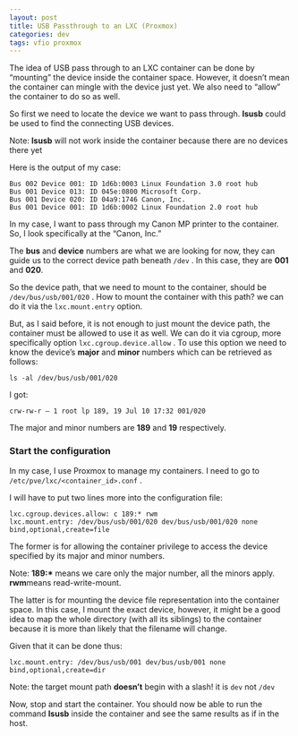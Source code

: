 ```yaml
---
layout: post
title: USB Passthrough to an LXC (Proxmox)
categories: dev
tags: vfio proxmox
---
```


The idea of USB pass through to an LXC container can be done by “mounting” the device inside the container space. However, it doesn’t mean the container can mingle with the device just yet. We also need to “allow” the container to do so as well.

So first we need to locate the device we want to pass through. **lsusb** could be used to find the connecting USB devices.

Note: **lsusb** will not work inside the container because there are no devices there yet

Here is the output of my case:

```
Bus 002 Device 001: ID 1d6b:0003 Linux Foundation 3.0 root hub
Bus 001 Device 013: ID 045e:0800 Microsoft Corp.
Bus 001 Device 020: ID 04a9:1746 Canon, Inc.
Bus 001 Device 001: ID 1d6b:0002 Linux Foundation 2.0 root hub
```

In my case, I want to pass through my Canon MP printer to the container. So, I look specifically at the “Canon, Inc.”

The **bus** and **device** numbers are what we are looking for now, they can guide us to the correct device path beneath `/dev` . In this case, they are **001** and **020**.

So the device path, that we need to mount to the container, should be `/dev/bus/usb/001/020` . How to mount the container with this path? we can do it via the `lxc.mount.entry` option.

But, as I said before, it is not enough to just mount the device path, the container must be allowed to use it as well. We can do it via cgroup, more specifically option `lxc.cgroup.device.allow` . To use this option we need to know the device’s **major** and **minor** numbers which can be retrieved as follows:

```
ls -al /dev/bus/usb/001/020
```

I got:

```
crw-rw-r — 1 root lp 189, 19 Jul 10 17:32 001/020
```

The major and minor numbers are **189** and **19** respectively.

### Start the configuration

In my case, I use Proxmox to manage my containers. I need to go to `/etc/pve/lxc/<container_id>.conf` .

I will have to put two lines more into the configuration file:

```
lxc.cgroup.devices.allow: c 189:* rwm
lxc.mount.entry: /dev/bus/usb/001/020 dev/bus/usb/001/020 none bind,optional,create=file
```

The former is for allowing the container privilege to access the device specified by its major and minor numbers.

Note: **189:\*** means we care only the major number, all the minors apply. **rwm**means read-write-mount.

The latter is for mounting the device file representation into the container space. In this case, I mount the exact device, however, it might be a good idea to map the whole directory (with all its siblings) to the container because it is more than likely that the filename will change.

Given that it can be done thus:

```
lxc.mount.entry: /dev/bus/usb/001 dev/bus/usb/001 none bind,optional,create=dir
```

Note: the target mount path **doesn’t** begin with a slash! it is `dev` not `/dev`

Now, stop and start the container. You should now be able to run the command **lsusb** inside the container and see the same results as if in the host.